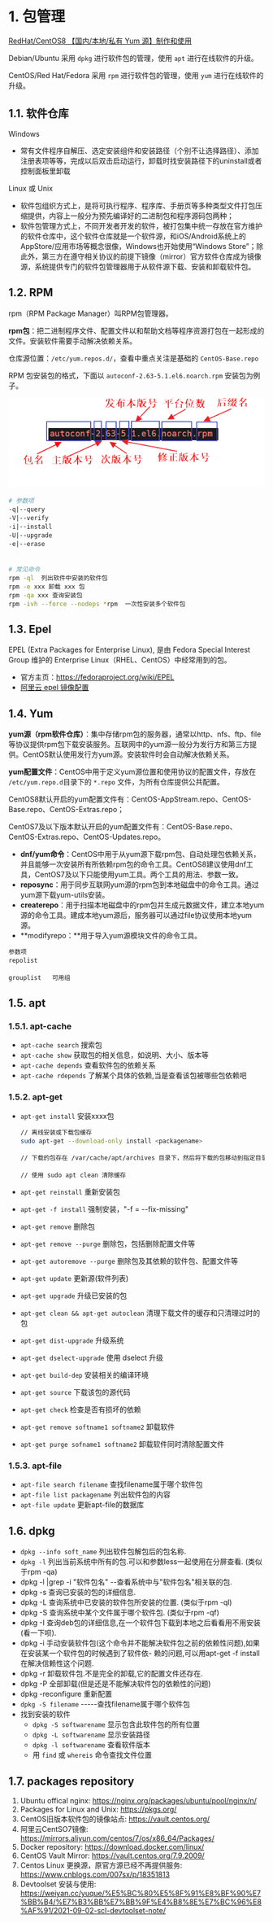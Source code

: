 <!--
 * @Author: JohnJeep
 * @Date: 2025-04-01 00:40:42
 * @LastEditors: JohnJeep
 * @LastEditTime: 2025-04-04 19:14:40
 * @Description: package
 * Copyright (c) 2025 by John Jeep, All Rights Reserved. 
-->
# 1. 包管理

[RedHat/CentOS8 【国内/本地/私有 Yum 源】制作和使用](https://www.jianshu.com/p/68db74388600)

Debian/Ubuntu 采用 `dpkg` 进行软件包的管理，使用 `apt` 进行在线软件的升级。

CentOS/Red Hat/Fedora 采用 `rpm` 进行软件包的管理，使用 `yum` 进行在线软件的升级。

## 1.1. 软件仓库

Windows

- 常有文件程序自解压、选定安装组件和安装路径（个别不让选择路径）、添加注册表项等等，完成以后双击启动运行，卸载时找安装路径下的uninstall或者控制面板里卸载

Linux 或 Unix

- 软件包组织方式上，是将可执行程序、程序库、手册页等多种类型文件打包压缩提供，内容上一般分为预先编译好的二进制包和程序源码包两种；
- 软件包管理方式上，不同开发者开发的软件，被打包集中统一存放在官方维护的软件仓库中，这个软件仓库就是一个软件源，和iOS/Android系统上的AppStore/应用市场等概念很像，Windows也开始使用“Windows Store”；除此外，第三方在遵守相关协议的前提下镜像（mirror）官方软件仓库成为镜像源，系统提供专门的软件包管理器用于从软件源下载、安装和卸载软件包。


## 1.2. RPM
rpm（RPM Package Manager）叫RPM包管理器。

**rpm包**：把二进制程序文件、配置文件以和帮助文档等程序资源打包在一起形成的文件。安装软件需要手动解决依赖关系。

仓库源位置：`/etc/yum.repos.d/`，查看中重点关注是基础的 `CentOS-Base.repo`

RPM 包安装包的格式，下面以 `autoconf-2.63-5.1.el6.noarch.rpm` 安装包为例子。

![](pictures/rpm-packets.png)

```sh
# 参数项
-q|--query  
-V|--verify
-i|--install
-U|--upgrade
-e|--erase


# 常见命令
rpm -ql  列出软件中安装的软件包
rpm -e xxx 卸载 xxx 包
rpm -qa xxx 查询安装包
rpm -ivh --force --nodeps *rpm  一次性安装多个软件包
```

## 1.3. Epel

EPEL (Extra Packages for Enterprise Linux), 是由 Fedora Special Interest Group 维护的 Enterprise Linux（RHEL、CentOS）中经常用到的包。

- 官方主页：https://fedoraproject.org/wiki/EPEL
- [阿里云 epel 镜像配置](https://developer.aliyun.com/mirror/epel?spm=a2c6h.13651102.0.0.540e1b11JdpQPV)

## 1.4. Yum

**yum源（rpm软件仓库）**：集中存储rpm包的服务器，通常以http、nfs、ftp、file等协议提供rpm包下载安装服务。互联网中的yum源一般分为发行方和第三方提供。CentOS默认使用发行方yum源。安装软件时会自动解决依赖关系。

**yum配置文件**：CentOS中用于定义yum源位置和使用协议的配置文件，存放在 `/etc/yum.repo.d`目录下的 `*.repo` 文件，为所有仓库提供公共配置。

CentOS8默认开启的yum配置文件有：CentOS-AppStream.repo、CentOS-Base.repo、CentOS-Extras.repo；

CentOS7及以下版本默认开启的yum配置文件有：CentOS-Base.repo、CentOS-Extras.repo、CentOS-Updates.repo。

- **dnf/yum命令**：CentOS中用于从yum源下载rpm包、自动处理包依赖关系，并且能够一次安装所有所依赖rpm包的命令工具。CentOS8建议使用dnf工具，CentOS7及以下只能使用yum工具。两个工具的用法、参数一致。
- **reposync**：用于同步互联网yum源的rpm包到本地磁盘中的命令工具。通过yum源下载yum-utils安装。
- **createrepo**：用于扫描本地磁盘中的rpm包并生成元数据文件，建立本地yum源的命令工具。建成本地yum源后，服务器可以通过file协议使用本地yum源。
- **modifyrepo：**用于导入yum源模块文件的命令工具。

```sh
参数项
repolist

grouplist   可用组
```

## 1.5. apt

### 1.5.1. apt-cache

- `apt-cache search` 搜索包
- `apt-cache show`  获取包的相关信息，如说明、大小、版本等
- `apt-cache depends` 查看软件包的依赖关系
- `apt-cache rdepends` 了解某个具体的依赖,当是查看该包被哪些包依赖吧


### 1.5.2. apt-get

- `apt-get install`  安装xxxx包

  ```bash
  // 离线安装或下载包缓存
  sudo apt-get --download-only install <packagename>
  
  // 下载的包存在 /var/cache/apt/archives 目录下，然后将下载的包移动到指定目录下，打包并发送到离线环境的机器上
  
  // 使用 sudo apt clean 清除缓存
  ```

- `apt-get reinstall`   重新安装包
- `apt-get -f install`  强制安装，"-f = --fix-missing"
- `apt-get remove` 删除包
- `apt-get remove --purge` 删除包，包括删除配置文件等
- `apt-get autoremove --purge` 删除包及其依赖的软件包、配置文件等
- `apt-get update`  更新源(软件列表)
- `apt-get upgrade` 升级已安装的包
- `apt-get clean && apt-get autoclean`  清理下载文件的缓存和只清理过时的包
- `apt-get dist-upgrade` 升级系统
- `apt-get dselect-upgrade` 使用 dselect 升级
- `apt-get build-dep` 安装相关的编译环境
- `apt-get source`  下载该包的源代码
- `apt-get check` 检查是否有损坏的依赖
- `apt-get remove softname1 softname2`  卸载软件
- `apt-get purge sofname1 softname2`      卸载软件同时清除配置文件


### 1.5.3. apt-file
- `apt-file search filename` 查找filename属于哪个软件包
- `apt-file list packagename` 列出软件包的内容
- `apt-file update` 更新apt-file的数据库


## 1.6. dpkg
- `dpkg --info soft_name`  列出软件包解包后的包名称.
- `dpkg -l`  列出当前系统中所有的包.可以和参数less一起使用在分屏查看. (类似于rpm -qa)
- dpkg -l |grep -i "软件包名" --查看系统中与"软件包名"相关联的包.
- dpkg -s 查询已安装的包的详细信息.
- dpkg -L 查询系统中已安装的软件包所安装的位置. (类似于rpm -ql)
- dpkg -S 查询系统中某个文件属于哪个软件包. (类似于rpm -qf)
- dpkg -I 查询deb包的详细信息,在一个软件包下载到本地之后看看用不用安装(看一下呗).
- dpkg -i 手动安装软件包(这个命令并不能解决软件包之前的依赖性问题),如果在安装某一个软件包的时候遇到了软件依- 赖的问题,可以用apt-get -f install在解决信赖性这个问题.
- dpkg -r 卸载软件包.不是完全的卸载,它的配置文件还存在.
- dpkg -P 全部卸载(但是还是不能解决软件包的依赖性的问题)
- dpkg -reconfigure 重新配置
- `dpkg -S filename` -----查找filename属于哪个软件包
- 找到安装的软件
  - `dpkg -S softwarename` 显示包含此软件包的所有位置
  - `dpkg -L softwarename` 显示安装路径
  - `dpkg -l softwarename` 查看软件版本
  - 用 `find` 或 `whereis` 命令查找文件位置


## 1.7. packages repository
1. Ubuntu offical nginx: https://nginx.org/packages/ubuntu/pool/nginx/n/
2. Packages for Linux and Unix: https://pkgs.org/
3. CentOS旧版本软件包的镜像站点: https://vault.centos.org/
4. 阿里云CentSO7镜像: https://mirrors.aliyun.com/centos/7/os/x86_64/Packages/
5. Docker repository: https://download.docker.com/linux/
6. CentOS Vault Mirror: https://vault.centos.org/7.9.2009/
7. Centos Linux 更换源，原官方源已经不再提供服务: https://www.cnblogs.com/007sx/p/18351813
8. Devtoolset 安装与使用: https://weiyan.cc/yuque/%E5%BC%80%E5%8F%91%E8%BF%90%E7%BB%B4/%E7%B3%BB%E7%BB%9F%E4%B8%8E%E7%BC%96%E8%AF%91/2021-09-02-scl-devtoolset-note/
